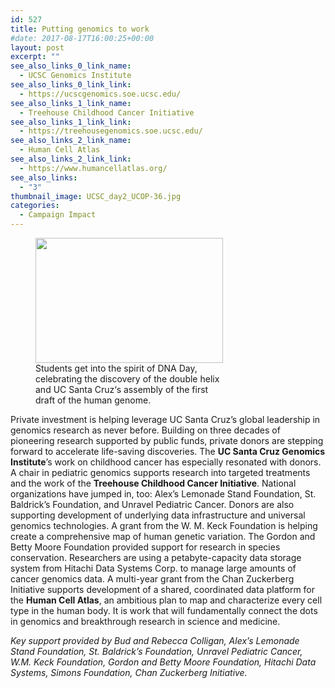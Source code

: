 ```yaml
---
id: 527
title: Putting genomics to work
#date: 2017-08-17T16:00:25+00:00
layout: post
excerpt: ""
see_also_links_0_link_name:
  - UCSC Genomics Institute
see_also_links_0_link_link:
  - https://ucscgenomics.soe.ucsc.edu/
see_also_links_1_link_name:
  - Treehouse Childhood Cancer Initiative
see_also_links_1_link_link:
  - https://treehousegenomics.soe.ucsc.edu/
see_also_links_2_link_name:
  - Human Cell Atlas
see_also_links_2_link_link:
  - https://www.humancellatlas.org/
see_also_links:
  - "3"
thumbnail_image: UCSC_day2_UCOP-36.jpg
categories:
  - Campaign Impact
---
```

<figure id="attachment_546" style="width: 300px" class="wp-caption alignright"><img class="size-medium wp-image-546" src="http://live-ucsc-giving.pantheonsite.io/wp-content/uploads/2017/08/UCSC_day2_UCOP-36-300x200.jpg" alt="" width="300" height="200" srcset="https://ucsc-giving.lndo.site/wp-content/uploads/2017/08/UCSC_day2_UCOP-36-300x200.jpg 300w, https://ucsc-giving.lndo.site/wp-content/uploads/2017/08/UCSC_day2_UCOP-36-768x512.jpg 768w, https://ucsc-giving.lndo.site/wp-content/uploads/2017/08/UCSC_day2_UCOP-36-1024x683.jpg 1024w" sizes="(max-width: 300px) 100vw, 300px" /><figcaption class="wp-caption-text">Students get into the spirit of DNA Day, celebrating the discovery of the double helix and UC Santa Cruz‘s assembly of the first draft of the human genome.</figcaption></figure> 

Private investment is helping leverage UC Santa Cruz’s global leadership in genomics research as never before. Building on three decades of pioneering research supported by public funds, private donors are stepping forward to accelerate life-saving discoveries. The **UC Santa Cruz Genomics Institute**’s work on childhood cancer has especially resonated with donors. A chair in pediatric genomics supports research into targeted treatments and the work of the **Treehouse Childhood Cancer Initiative**. National organizations have jumped in, too: Alex’s Lemonade Stand Foundation, St. Baldrick’s Foundation, and Unravel Pediatric Cancer. Donors are also supporting development of underlying data infrastructure and universal genomics technologies. A grant from the W. M. Keck Foundation is helping create a comprehensive map of human genetic variation. The Gordon and Betty Moore Foundation provided support for research in species conservation. Researchers are using a petabyte-capacity data storage system from Hitachi Data Systems Corp. to manage large amounts of cancer genomics data. A multi-year grant from the Chan Zuckerberg Initiative supports development of a shared, coordinated data platform for the **Human Cell Atlas**, an ambitious plan to map and characterize every cell type in the human body. It is work that will fundamentally connect the dots in genomics and breakthrough research in science and medicine.

_Key support provided by Bud and Rebecca Colligan, Alex’s Lemonade Stand Foundation, St. Baldrick’s Foundation, Unravel Pediatric Cancer, W.M. Keck Foundation, Gordon and Betty Moore Foundation, Hitachi Data Systems, Simons Foundation, Chan Zuckerberg Initiative._
